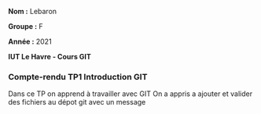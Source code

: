 **Nom :** Lebaron

**Groupe :** F

**Année :** 2021

**IUT Le Havre - Cours GIT**

### Compte-rendu TP1 Introduction GIT

Dans ce TP on apprend à travailler avec GIT
On a appris a ajouter et valider des fichiers au dépot git avec un message

